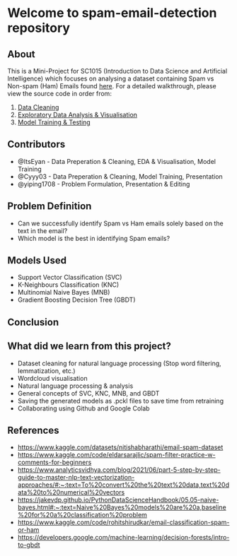 # Welcome to spam-email-detection repository
## About
This is a Mini-Project for SC1015 (Introduction to Data Science and Artificial Intelligence) which focuses on analysing a dataset containing Spam vs Non-spam (Ham) Emails found [here](https://www.kaggle.com/datasets/nitishabharathi/email-spam-dataset). For a detailed walkthrough, please view the source code in order from:

   1. [Data Cleaning](https://github.com/ItsEyan/spam-email-detection/blob/main/Data%20Preparation%20%26%20Cleaning.ipynb)
   2. [Exploratory Data Analysis & Visualisation](https://github.com/ItsEyan/spam-email-detection/blob/main/Exploratory%20Data%20Analysis%20%26%20Visualization.ipynb)
   3. [Model Training & Testing](https://github.com/ItsEyan/spam-email-detection/blob/main/Model%20Training.ipynb)
## Contributors
- @ItsEyan - Data Preperation & Cleaning, EDA & Visualisation, Model Training
- @Cyyy03 - Data Preperation & Cleaning, Model Training, Presentation
- @yiping1708 - Problem Formulation, Presentation & Editing
## Problem Definition
- Can we successfully identify Spam vs Ham emails solely based on the text in the email?
- Which model is the best in identifying Spam emails?
## Models Used
- Support Vector Classification (SVC)
- K-Neighbours Classification (KNC)
- Multinomial Naive Bayes (MNB)
- Gradient Boosting Decision Tree (GBDT)
## Conclusion

## What did we learn from this project?
- Dataset cleaning for natural language processing (Stop word filtering, lemmatization, etc.)
- Wordcloud visualisation
- Natural language processing & analysis
- General concepts of SVC, KNC, MNB, and GBDT
- Saving the generated models as .pckl files to save time from retraining
- Collaborating using Github and Google Colab
## References
- https://www.kaggle.com/datasets/nitishabharathi/email-spam-dataset
- https://www.kaggle.com/code/eldarsarajlic/spam-filter-practice-w-comments-for-beginners
- https://www.analyticsvidhya.com/blog/2021/06/part-5-step-by-step-guide-to-master-nlp-text-vectorization-approaches/#:~:text=To%20convert%20the%20text%20data,text%20data%20to%20numerical%20vectors
- https://jakevdp.github.io/PythonDataScienceHandbook/05.05-naive-bayes.html#:~:text=Naive%20Bayes%20models%20are%20a,baseline%20for%20a%20classification%20problem
- https://www.kaggle.com/code/rohitshirudkar/email-classification-spam-or-ham
- https://developers.google.com/machine-learning/decision-forests/intro-to-gbdt